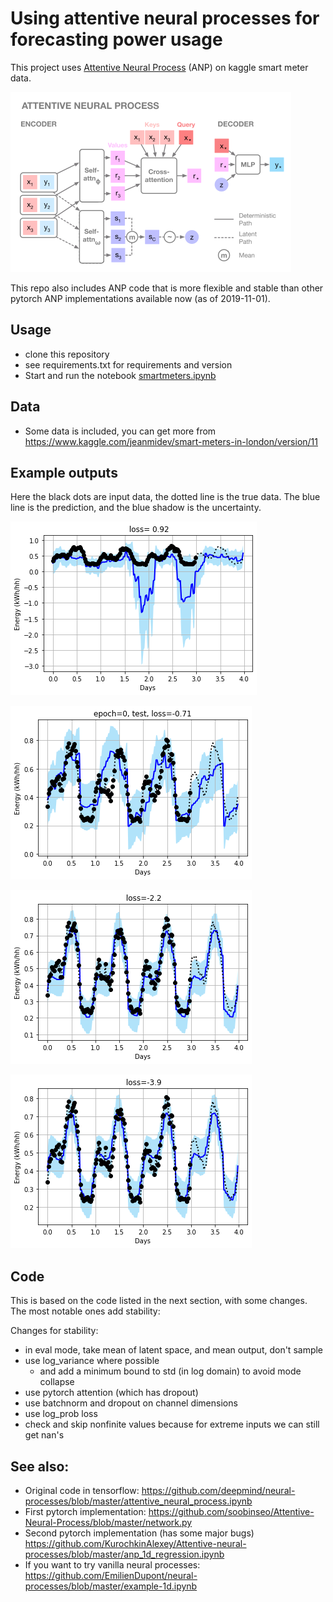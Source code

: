 # Using attentive neural processes for forecasting power usage

This project uses [Attentive Neural Process](https://arxiv.org/abs/1901.05761) (ANP) on kaggle smart meter data.

![](docs/anp.png)

This repo also includes ANP code that is more flexible and stable than other pytorch ANP implementations available now (as of 2019-11-01).

## Usage

- clone this repository
- see requirements.txt for requirements and version
- Start and run the notebook [smartmeters.ipynb](https://github.com/wassname/attentive-neural-processes/blob/master/smartmeters.ipynb)

## Data
- Some data is included, you can get more from https://www.kaggle.com/jeanmidev/smart-meters-in-london/version/11

## Example outputs

Here the black dots are input data, the dotted line is the true data. The blue line is the prediction, and the blue shadow is the uncertainty.

![](docs/1.png)

![](docs/4.png)

![](docs/5.png)

![](docs/6.png)


## Code

This is based on the code listed in the next section, with some changes. The most notable ones add stability:

Changes for stability:
- in eval mode, take mean of latent space, and mean output, don't sample
- use log_variance where possible
  - and add a minimum bound to std (in log domain) to avoid mode collapse
- use pytorch attention (which has dropout)
- use batchnorm and dropout on channel dimensions
- use log_prob loss
- check and skip nonfinite values because for extreme inputs we can still get nan's


## See also:

- Original code in tensorflow: https://github.com/deepmind/neural-processes/blob/master/attentive_neural_process.ipynb
- First pytorch implementation: https://github.com/soobinseo/Attentive-Neural-Process/blob/master/network.py
- Second pytorch implementation (has some major bugs) https://github.com/KurochkinAlexey/Attentive-neural-processes/blob/master/anp_1d_regression.ipynb
- If you want to try vanilla neural processes: https://github.com/EmilienDupont/neural-processes/blob/master/example-1d.ipynb


